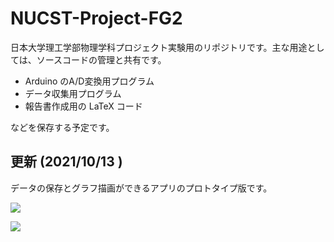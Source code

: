 # NUCST-Project-FG2
日本大学理工学部物理学科プロジェクト実験用のリポジトリです。主な用途としては、ソースコードの管理と共有です。

- Arduino のA/D変換用プログラム
- データ収集用プログラム
- 報告書作成用の LaTeX コード

などを保存する予定です。

## 更新 (2021/10/13 )
データの保存とグラフ描画ができるアプリのプロトタイプ版です。

![](Images/fig03.png)

![](Images/fig04.png)